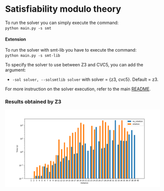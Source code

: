 # Satisfiability modulo theory

To run the solver you can simply execute the command:<br>
<code>python main.py -s smt</code>

#### Extension

To run the solver with smt-lib you have to execute the command: <br>
<code>python main.py -s smt-lib</code>

To specify the solver to use between Z3 and CVC5, you can add the argument:

- <code>-sol solver, --solsmtlib solver</code> with solver = {z3, cvc5}. Default = z3.

For more instruction on the solver execution, refer to the main [README](../README.md).

### Results obtained by Z3

![Z3 Results](./out/times_plot.png)
